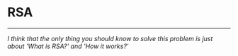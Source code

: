# RSA
***
*I think that the only thing you should know to solve this problem is just about 'What is RSA?' and 'How it works?'*
